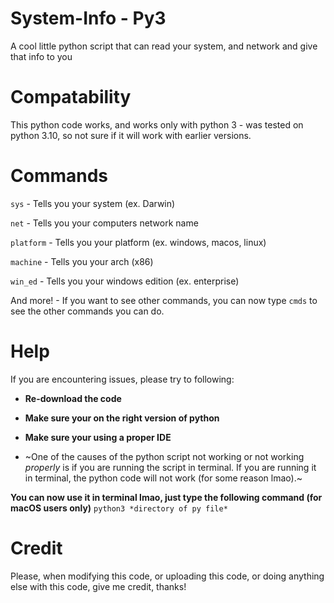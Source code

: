 # System-Info - Py3
A cool little python script that can read your system, and network and give that info to you

# Compatability
This python code works, and works only with python 3 - was tested on python 3.10, so not sure if it will work with earlier versions.

# Commands

`sys` - Tells you your system (ex. Darwin)

`net` - Tells you your computers network name

`platform` - Tells you your platform (ex. windows, macos, linux)

`machine` - Tells you your arch (x86)

`win_ed` - Tells you your windows edition (ex. enterprise)

And more! - If you want to see other commands, you can now type `cmds` to see the other commands you can do.

# Help
If you are encountering issues, please try to following:

- **Re-download the code**

- **Make sure your on the right version of python**

- **Make sure your using a proper IDE**

- ~One of the causes of the python script not working or not working *properly* is if you are running the script in terminal. If you are running it in terminal, the python code will not work (for some reason lmao).~

**You can now use it in terminal lmao, just type the following command (for macOS users only)** `python3 *directory of py file*`

# Credit
Please, when modifying this code, or uploading this code, or doing anything else with this code, give me credit, thanks!
